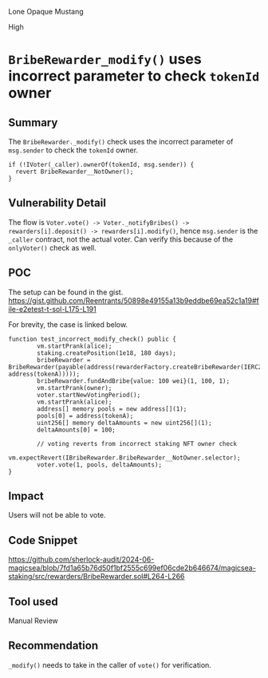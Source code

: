 Lone Opaque Mustang

High

# `BribeRewarder_modify()` uses incorrect parameter to check `tokenId` owner

## Summary
The `BribeRewarder._modify()` check uses the incorrect parameter of `msg.sender` to check the `tokenId` owner.

```solidity
if (!IVoter(_caller).ownerOf(tokenId, msg.sender)) {
  revert BribeRewarder__NotOwner();
}
```

## Vulnerability Detail
The flow is `Voter.vote() -> Voter._notifyBribes() -> rewarders[i].deposit() -> rewarders[i].modify()`, hence `msg.sender` is the `_caller` contract, not the actual voter. Can verify this because of the `onlyVoter()` check as well.

## POC
The setup can be found in the gist.
https://gist.github.com/Reentrants/50898e49155a13b9eddbe69ea52c1a19#file-e2etest-t-sol-L175-L191

For brevity, the case is linked below.
```solidity
function test_incorrect_modify_check() public {
        vm.startPrank(alice);
        staking.createPosition(1e18, 180 days);
        bribeRewarder = BribeRewarder(payable(address(rewarderFactory.createBribeRewarder(IERC20(address(0)), address(tokenA)))));
        bribeRewarder.fundAndBribe{value: 100 wei}(1, 100, 1);
        vm.startPrank(owner);
        voter.startNewVotingPeriod();
        vm.startPrank(alice);
        address[] memory pools = new address[](1);
        pools[0] = address(tokenA);
        uint256[] memory deltaAmounts = new uint256[](1);
        deltaAmounts[0] = 100;

        // voting reverts from incorrect staking NFT owner check
        vm.expectRevert(IBribeRewarder.BribeRewarder__NotOwner.selector);
        voter.vote(1, pools, deltaAmounts);
}
```

## Impact
Users will not be able to vote.

## Code Snippet
https://github.com/sherlock-audit/2024-06-magicsea/blob/7fd1a65b76d50f1bf2555c699ef06cde2b646674/magicsea-staking/src/rewarders/BribeRewarder.sol#L264-L266

## Tool used
Manual Review

## Recommendation
`_modify()` needs to take in the caller of `vote()` for verification.